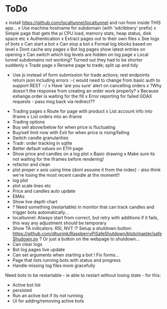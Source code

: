 # ToDo
x install https://github.com/localtunnel/localtunnel and run from inside THIS app...
 x Use machine hostname for subdomain (with 'sdclibbery' prefix)
x Simple page that gets the pi CPU load, memory stats, heap status, disk space etc
x Authentication
x Extract pages out to their own files
x See logs of bots
x Can start a bot
x Can stop a bot
x Format log blocks based on level
x Dont cache any pages
x Bot log pages show latest entries on opening
x Can switch which log levels are hidden on log page
x Local tunnel subdomains not working? Turned out they had to be shorter suddenly
x Trade page
 x Rename page to trade; split up and tidy
 - Use js instead of form submission for trade actions; rest endpoints return json including errors
  :-( would need to change from basic auth to support REST :-/
 x Have 'are you sure' alert on cancelling orders
 x ?Why doesn't the response from creating an order work properly?
  x Because exhange.order is waiting for the fill
 x Error reporting for failed GDAX requests - pass msg back via redirect??
* Trading pages
 x Route for page with product
 x List account info into iframe
 x List orders into an iframe
 * Trading options
  * Buy sell above/below for when price is fluctuating
  * Buy/sell limit now with Exit for when price is rising/falling
 * Switch candle granularities
 * Tradr: order tracking in sqlite
 * Better default values on ETH page
 * Show price and candles on a log plot
  x Basic drawing
  x Make sure its not waiting for the iframes before rendering!
  * refactor and clean
  * plot proper x axis using time (dont assume it from the index) - also think we're losing the most recent candle at the moment!!
  * log plot
  * plot scale lines etc
 * Price and candles auto update
 * EMAs
 * Show live depth chart
* ? Need something (restartable) in monitor that can track candles and trigger bots automatically...
* localtunnel: Always start from correct, but retry with additions if it fails, this way any adjustment should be temporary
* Show TA indicators: RSI, NVT
!? Setup a shutdown button: https://github.com/dhunink/RaspberryPiSafeShutdown/blob/master/safeShudown.py
 ? Or just a button on the webpage to shutdown...
* Can clear logs
* Bot log pages live update
* Can set arguments when starting a bot
 ! Fix forms...
* Page that lists running bots with status and progress
* Handle missing log files more gracefully

Need bots to be restartable - ie able to restart without losing state - for this:
* Active bot list
 * persisted
* Run an active bot if its not running
* UI for adding/removing active bots
